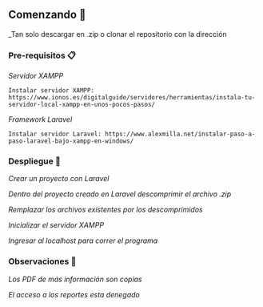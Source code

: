 ## Comenzando 🚀

_Tan solo descargar en .zip o clonar el repositorio con la dirección


### Pre-requisitos 📋

_Servidor XAMPP_

```
Instalar servidor XAMPP: https://www.ionos.es/digitalguide/servidores/herramientas/instala-tu-servidor-local-xampp-en-unos-pocos-pasos/
```

_Framework Laravel_

```
Instalar servidor Laravel: https://www.alexmilla.net/instalar-paso-a-paso-laravel-bajo-xampp-en-windows/
```


### Despliegue 🔧

_Crear un proyecto con Laravel_

_Dentro del proyecto creado en Laravel descomprimir el archivo .zip_

_Remplazar los archivos existentes por los descomprimidos_

_Inicializar el servidor XAMPP_

_Ingresar al localhost para correr el programa_


### Observaciones 🔧

_Los PDF de más información son copias_

_El acceso a los reportes esta denegado_
